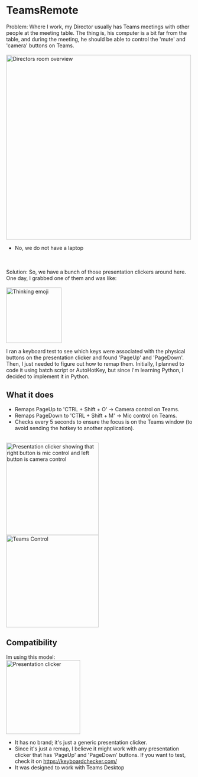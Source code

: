 # TeamsRemote

Problem: Where I work, my Director usually has Teams meetings with other people at the meeting table. The thing is, his computer is a bit far from the table, and during the meeting, he should be able to control the 'mute' and 'camera' buttons on Teams.
<br>
<br>
<img src="https://github.com/anderson96x/TeamsRemote/assets/50344854/d9445726-1122-4a4d-ae4b-f3eb84ca9b65" alt="Directors room overview" width="500px">
- No, we do not have a laptop
<br>
<br>
Solution: So, we have a bunch of those presentation clickers around here. One day, I grabbed one of them and was like:
<br>
<br>

<img src="https://media.tenor.com/mm_2ABQapXkAAAAC/thinking-emoji.gif" alt="Thinking emoji" width="150px">



I ran a keyboard test to see which keys were associated with the physical buttons on the presentation clicker and found 'PageUp' and 'PageDown'. Then, I just needed to figure out how to remap them. Initially, I planned to code it using batch script or AutoHotKey, but since I'm learning Python, I decided to implement it in Python.

## What it does
- Remaps PageUp to 'CTRL + Shift + O' -> Camera control on Teams.
- Remaps PageDown to 'CTRL + Shift + M' -> Mic control on Teams.
- Checks every 5 seconds to ensure the focus is on the Teams window (to avoid sending the hotkey to another application).
<br>
<img src="https://github.com/anderson96x/TeamsRemote/assets/50344854/62e9c8c3-0be3-4d25-8cda-0411c4c174b1" alt="Presentation clicker showing that right button is mic control and left button is camera control" width="250px">
<br>
<img src="https://github.com/anderson96x/TeamsRemote/assets/50344854/7e81ac31-37b3-43e1-acba-a97c829a5478" alt="Teams Control" width="250px">

## Compatibility
Im using this model:
<br>
<img src="https://github.com/anderson96x/TeamsRemote/assets/50344854/69371884-080e-422e-9012-bccfdaf99fb2" alt="Presentation clicker" width="200px">
- It has no brand; it's just a generic presentation clicker.
- Since it's just a remap, I believe it might work with any presentation clicker that has 'PageUp' and 'PageDown' buttons. If you want to test, check it on https://keyboardchecker.com/
- It was designed to work with Teams Desktop
